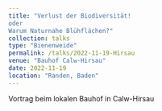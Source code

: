 ```yaml
---
title: "Verlust der Biodiversität!
oder
Warum Naturnahe Blühflächen?"
collection: talks
type: "Bienenweide"
permalink: /talks/2022-11-19-Hirsau
venue: "Bauhof Calw-Hirsau"
date: 2022-11-19
location: "Randen, Baden"
---
```


Vortrag beim lokalen Bauhof in Calw-Hirsau